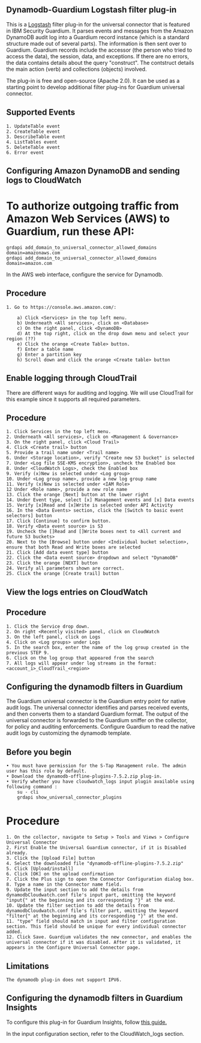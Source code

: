 ## Dynamodb-Guardium Logstash filter plug-in

This is a [Logstash](https://github.com/elastic/logstash) filter plug-in for the universal connector that is featured in IBM Security Guardium. It parses events and messages from the Amazon DynamoDB audit log into a Guardium record instance (which is a standard structure made out of several parts). The information is then sent over to Guardium. Guardium records include the accessor (the person who tried to access the data), the session, data, and exceptions. If there are no errors, the data contains details about the query "construct". The contstruct details the main action (verb) and collections (objects) involved. 

The plug-in is free and open-source (Apache 2.0). It can be used as a starting point to develop additional filter plug-ins for Guardium universal connector.

## Supported Events

    1. UpdateTable event
    2. CreateTable event
    3. DescribeTable event
    4. ListTables event
    5. DeleteTable event
    6. Error event

## Configuring Amazon DynamoDB and sending logs to CloudWatch

# To authorize outgoing traffic from Amazon Web Services (AWS) to Guardium, run these API:

	grdapi add_domain_to_universal_connector_allowed_domains domain=amazonaws.com
	grdapi add_domain_to_universal_connector_allowed_domains domain=amazon.com


In the AWS web interface, configure the service for Dynamodb.

## Procedure

	1. Go to https://console.aws.amazon.com/:

		a) Click <Services> in the top left menu.
		b) Underneath <All services>, click on <Database>
		c) On the right panel, click <DynamoDB>
		d) At the top right, click on the drop down menu and select your region (??)
		e) Click the orange <Create Table> button.
		f) Enter a table name
		g) Enter a partition key
		h) Scroll down and click the orange <Create table> button

## Enable logging through CloudTrail

There are different ways for auditing and logging. We will use CloudTrail for this example since it supports all required parameters. 

## Procedure

    1. Click Services in the top left menu.
	2. Underneath <All services>, click on <Management & Governance>
	3. On the right panel, click <Cloud Trail>
	4. Click <Create trail> button
	5. Provide a trail name under <Trail name>
	6. Under <Storage location>, verify "Create new S3 bucket" is selected
	7. Under <Log file SSE-KMS encryption>, uncheck the Enabled box
	8. Under <CloudWatch Logs>, check the Enabled box
	9. Verify (x)New is selected under <Log group>
	10. Under <Log group name>, provide a new log group name
	11. Verify (x)New is selected under <IAM Role>
	12 Under <Role name>, provide a new role name
	13. Click the orange [Next] button at the lower right
	14. Under Event type, select [x] Management events and [x] Data events
	15. Verify [x]Read and [x]Write is selected under API Activity
	16. In the <Data Events> section, click the [Switch to basic event selectors] button
	17. Click [Continue] to confirm button.
	18. Verify <Data event source> is S3
	19. Uncheck the []Read and []Write boxes next to <All current and future S3 buckets>
	20. Next to the [Browse] button under <Individual bucket selection>, ensure that both Read and Write boxes are selected
	21. Click [Add data event type] button
	22. Click the <Data event source> dropdown and select "DynamoDB"
	23. Click the orange [NEXT] button
	24. Verify all parameters shown are correct.
	25. Click the orange [Create trail] button

## View the logs entries on CloudWatch

## Procedure

	1. Click the Service drop down.
	2. On right <Recently visited> panel, click on CloudWatch
	3. On the left panel, click on Logs
	4. Click on <Log groups> under Logs
	5. In the search box, enter the name of the log group created in the previous STEP 9.
	6. Click on the log group that appeared from the search
	7. All logs will appear under log streams in the format: <account_i>_CloudTrail_<region>


## Configuring the dynamodb filters in Guardium

The Guardium universal connector is the Guardium entry point for native audit logs. The universal connector identifies and parses received events, and then converts them to a standard Guardium format. The output of the universal connector is forwarded to the Guardium sniffer on the collector, for policy and auditing enforcements. Configure Guardium to read the native audit logs by customizing the dynamodb template.

## Before you begin

	• You must have permission for the S-Tap Management role. The admin user has this role by default.
	• Download the dynamodb-offline-plugins-7.5.2.zip plug-in.
	• Verify whether you have cloudwatch_logs input plugin available using following command : 
		su - cli
		grdapi show_universal_connector_plugins

# Procedure

	1. On the collector, navigate to Setup > Tools and Views > Configure Universal Connector
	2. First Enable the Universal Guardium connector, if it is Disabled already.
	3. Click the [Upload File] button
	4. Select the downloaded file "dynamodb-offline-plugins-7.5.2.zip"
	5. Click [Upload/install]
	6. Click [OK] on the upload confirmation
	7. Click the Plus sign to open the Connector Configuration dialog box.
	8. Type a name in the Connector name field.
	9. Update the input section to add the details from dynamodbCloudwatch.conf file's input part, omitting the keyword "input{" at the beginning and its corresponding "}" at the end.
	10. Update the filter section to add the details from dynamodbCloudwatch.conf file's filter part, omitting the keyword "filter{" at the beginning and its corresponding "}" at the end.
	11. "type" field should match in input and filter configuration section. This field should be unique for every individual connector added.
	12. Click Save. Guardium validates the new connector, and enables the universal connector if it was disabled. After it is validated, it appears in the Configure Universal Connector page.
	
## Limitations

	The dynamodb plug-in does not support IPV6.

## Configuring the dynamodb filters in Guardium Insights

To configure this plug-in for Guardium Insights, follow [this guide.](https://github.com/IBM/universal-connectors/blob/main/docs/UC_Configuration_GI.md)

In the input configuration section, refer to the CloudWatch_logs section.